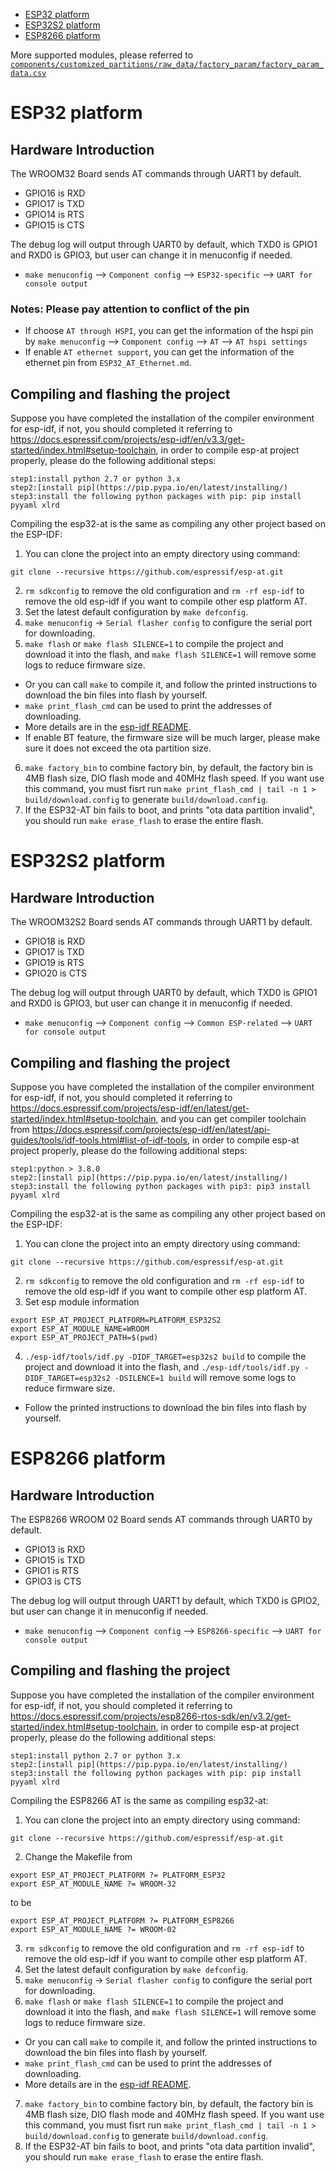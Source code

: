 - [ESP32 platform](#platform-esp32)  
- [ESP32S2 platform](#platform-esp32s2)  
- [ESP8266 platform](#platform-esp8266)  

More supported modules, please referred to [`components/customized_partitions/raw_data/factory_param/factory_param_data.csv`](../components/customized_partitions/raw_data/factory_param/factory_param_data.csv)

<a name="platform-esp32"></a>
# ESP32 platform  

## Hardware Introduction
The WROOM32 Board sends AT commands through UART1 by default. 

* GPIO16 is RXD
* GPIO17 is TXD
* GPIO14 is RTS
* GPIO15 is CTS

The debug log will output through UART0 by default, which TXD0 is GPIO1 and RXD0 is GPIO3, but user can change it in menuconfig if needed.  

* `make menuconfig` --> `Component config` --> `ESP32-specific` --> `UART for console output`

### Notes: Please pay attention to conflict of the pin ##
- If choose `AT through HSPI`, you can get the information of the hspi pin by `make menuconfig` --> `Component config` --> `AT` --> `AT hspi settings`
- If enable `AT ethernet support`, you can get the information of the ethernet pin from `ESP32_AT_Ethernet.md`.

## Compiling and flashing the project

Suppose you have completed the installation of the compiler environment for esp-idf, if not, you should completed it referring to https://docs.espressif.com/projects/esp-idf/en/v3.3/get-started/index.html#setup-toolchain, in order to compile esp-at project properly, please do the following additional steps:

```  
step1:install python 2.7 or python 3.x 
step2:[install pip](https://pip.pypa.io/en/latest/installing/)  
step3:install the following python packages with pip: pip install pyyaml xlrd
```

Compiling the esp32-at is the same as compiling any other project based on the ESP-IDF:

1. You can clone the project into an empty directory using command:
```
git clone --recursive https://github.com/espressif/esp-at.git
```
2. `rm sdkconfig` to remove the old configuration and `rm -rf esp-idf` to remove the old esp-idf if you want to compile other esp platform AT.
3. Set the latest default configuration by `make defconfig`. 
4. `make menuconfig` -> `Serial flasher config` to configure the serial port for downloading.
5. `make flash` or `make flash SILENCE=1` to compile the project and download it into the flash, and `make flash SILENCE=1` will remove some logs to reduce firmware size.
  * Or you can call `make` to compile it, and follow the printed instructions to download the bin files into flash by yourself.
  * `make print_flash_cmd` can be used to print the addresses of downloading.
  * More details are in the [esp-idf README](https://github.com/espressif/esp-idf/blob/master/README.md).
  * If enable BT feature, the firmware size will be much larger, please make sure it does not exceed the ota partition size.  
6. `make factory_bin` to combine factory bin, by default, the factory bin is 4MB flash size, DIO flash mode and 40MHz flash speed. If you want use this command, you must fisrt run `make print_flash_cmd | tail -n 1 > build/download.config` to generate `build/download.config`.
7. If the ESP32-AT bin fails to boot, and prints "ota data partition invalid", you should run `make erase_flash` to erase the entire flash.

<a name="platform-esp32s2"></a>
# ESP32S2 platform  

## Hardware Introduction
The WROOM32S2 Board sends AT commands through UART1 by default. 

* GPIO18 is RXD
* GPIO17 is TXD
* GPIO19 is RTS
* GPIO20 is CTS

The debug log will output through UART0 by default, which TXD0 is GPIO1 and RXD0 is GPIO3, but user can change it in menuconfig if needed.  

* `make menuconfig` --> `Component config` --> `Common ESP-related` --> `UART for console output`

## Compiling and flashing the project

Suppose you have completed the installation of the compiler environment for esp-idf, if not, you should completed it referring to https://docs.espressif.com/projects/esp-idf/en/latest/get-started/index.html#setup-toolchain, and you can get compiler toolchain from https://docs.espressif.com/projects/esp-idf/en/latest/api-guides/tools/idf-tools.html#list-of-idf-tools, in order to compile esp-at project properly, please do the following additional steps:

```  
step1:python > 3.8.0 
step2:[install pip](https://pip.pypa.io/en/latest/installing/)  
step3:install the following python packages with pip3: pip3 install pyyaml xlrd
```

Compiling the esp32-at is the same as compiling any other project based on the ESP-IDF:

1. You can clone the project into an empty directory using command:
```
git clone --recursive https://github.com/espressif/esp-at.git
```
2. `rm sdkconfig` to remove the old configuration and `rm -rf esp-idf` to remove the old esp-idf if you want to compile other esp platform AT.
3. Set esp module information  
```  
export ESP_AT_PROJECT_PLATFORM=PLATFORM_ESP32S2
export ESP_AT_MODULE_NAME=WROOM
export ESP_AT_PROJECT_PATH=$(pwd)
```  
4. `./esp-idf/tools/idf.py -DIDF_TARGET=esp32s2 build` to compile the project and download it into the flash, and `./esp-idf/tools/idf.py -DIDF_TARGET=esp32s2 -DSILENCE=1 build` will remove some logs to reduce firmware size.
  * Follow the printed instructions to download the bin files into flash by yourself.

<a name="platform-esp8266"></a>
# ESP8266 platform  

## Hardware Introduction
The ESP8266 WROOM 02 Board sends AT commands through UART0 by default. 

* GPIO13 is RXD
* GPIO15 is TXD
* GPIO1  is RTS
* GPIO3  is CTS

The debug log will output through UART1 by default, which TXD0 is GPIO2, but user can change it in menuconfig if needed.  

* `make menuconfig` --> `Component config` --> `ESP8266-specific` --> `UART for console output`


## Compiling and flashing the project
Suppose you have completed the installation of the compiler environment for esp-idf, if not, you should completed  it referring to https://docs.espressif.com/projects/esp8266-rtos-sdk/en/v3.2/get-started/index.html#setup-toolchain, in order to compile esp-at project properly, please do the following additional steps:

```
step1:install python 2.7 or python 3.x  
step2:[install pip](https://pip.pypa.io/en/latest/installing/)  
step3:install the following python packages with pip: pip install pyyaml xlrd
```

Compiling the ESP8266 AT is the same as compiling esp32-at:

1. You can clone the project into an empty directory using command:
```
git clone --recursive https://github.com/espressif/esp-at.git
```
2. Change the Makefile from  
```  
export ESP_AT_PROJECT_PLATFORM ?= PLATFORM_ESP32
export ESP_AT_MODULE_NAME ?= WROOM-32
```    
to be   
```  
export ESP_AT_PROJECT_PLATFORM ?= PLATFORM_ESP8266 
export ESP_AT_MODULE_NAME ?= WROOM-02
```  
3. `rm sdkconfig` to remove the old configuration and `rm -rf esp-idf` to remove the old esp-idf if you want to compile other esp platform AT.
4. Set the latest default configuration by `make defconfig`. 
5. `make menuconfig` -> `Serial flasher config` to configure the serial port for downloading.
6. `make flash` or `make flash SILENCE=1` to compile the project and download it into the flash, and `make flash SILENCE=1` will remove some logs to reduce firmware size.
  * Or you can call `make` to compile it, and follow the printed instructions to download the bin files into flash by yourself.
  * `make print_flash_cmd` can be used to print the addresses of downloading.
  * More details are in the [esp-idf README](https://github.com/espressif/esp-idf/blob/master/README.md).
7. `make factory_bin` to combine factory bin, by default, the factory bin is 4MB flash size, DIO flash mode and 40MHz flash speed. If you want use this command, you must fisrt run `make print_flash_cmd | tail -n 1 > build/download.config` to generate `build/download.config`.
8. If the ESP32-AT bin fails to boot, and prints "ota data partition invalid", you should run `make erase_flash` to erase the entire flash.
